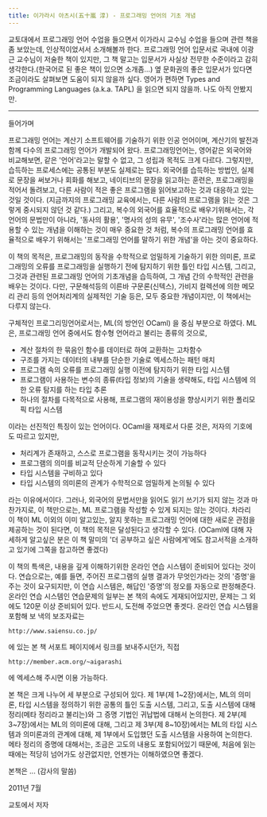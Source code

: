 ```yaml
---
title: 이가라시 아츠시(五十嵐 淳) - 프로그래밍 언어의 기초 개념
---
```


교토대에서 프로그래밍 언어 수업을 들으면서 이가라시 교수님 수업을 들으며 관련 책을 좀 보았는데, 인상적이었서서 소개해볼까 한다. 프로그래밍 언어 입문서로 국내에 이광근 교수님이 저술한 책이 있지만, 그 책 말고는 입문서가 사실상 전무한 수준이라고 감히 생각한다.(한국어로 된 좋은 책이 있으면 소개좀...) 옆 문화권의 좋은 입문서가 있다면 조금이라도 살펴보면 도움이 되지 않을까 싶다.
영어가 편하면 Types and Programming Languages (a.k.a. TAPL) 을 읽으면 되지 않을까. 나도 아직 안봤지만.

---

들어가며

프로그래밍 언어는 계산기 소프트웨어를 기술하기 위한 인공 언어이며, 계산기의 발전과 함께 다수의 프로그래밍 언어가 개발되어 왔다. 프로그래밍언어는, 영어같은 외국어와 비교해보면, 같은 '언어'라고는 말할 수 없고, 그 성립과 목적도 크게 다르다. 그렇지만, 습득하는 프로세스에는 공통된 부분도 실제로는 많다. 외국어를 습득하는 방법인, 실제로 문장을 써보거나 회화를 해보고, 네이티브의 문장을 읽고하는 훈련은, 프로그래밍을 적어서 돌려보고, 다른 사람이 적은 좋은 프로그램을 읽어보고하는 것과 대응하고 있는 것일 것이다. (지금까지의 프로그래밍 교육에서는, 다른 사람의 프로그램을 읽는 것은 그렇게 중시되지 않던 것 같다.) 그리고, 복수의 외국어를 효율적으로 배우기위해서는, 각 언어의 문법만이 아니라, '동사의 활용', '명사의 성의 유무', '조수사'라는 많은 언어에 적용할 수 있는 개념을 이해하는 것이 매우 중요한 것 처럼, 복수의 프로그래밍 언어를 효율적으로 배우기 위해서는 '프로그래밍 언어를 말하기 위한 개념'을 아는 것이 중요하다.

이 책의 목적은, 프로그래밍의 동작을 수학적으로 엄밀하게 기술하기 위한 의미론, 프로그래밍의 오류를 프로그래밍을 실행하기 전에 탐지하기 위한 틀인 타입 시스템, 그리고, 그것과 관련된 프로그래밍 언어의 기초개념을 습득하여, 그 개념 간의 수학적인 관련을 배우는 것이다. 다만, 구문해석등의 이른바 구문론(신텍스), 가비지 컬렉션에 의한 메모리 관리 등의 언어처리계의 실제적인 기술 등은, 모두 중요한 개념이지만, 이 책에서는 다루지 않는다.

구체적인 프로그리밍언어로서는, ML(의 방언인 OCaml) 을 중심 부분으로 하였다. ML은, 프로그래밍 언어 중에서도 함수형 언어라고 불리는 종류의 것으로,

- 계산 절차의 한 묶음인 함수를 데이터로 하여 교환하는 고차함수
- 구조를 가지는 데이터의 내부를 단순한 기술로 엑세스하는 패턴 매치
- 프로그램 속의 오류를 프로그래밍 실행 이전에 탐지하기 위한 타입 시스템
- 프로그램이 사용하는 변수의 종류(타입 정보)의 기술을 생략해도, 타입 시스템에 의한 오류 탐지를 하는 타입 추론
- 하나의 절차를 다목적으로 사용해, 프로그램의 재이용성을 향상시키기 위한 폴리모픽 타입 시스템

이라는 선진적인 특징이 있는 언어이다. OCaml을 재제로서 다룬 것은, 저자의 기호에도 따르고 있지만,

- 처리계가 존재하고, 스스로 프로그램을 동작시키는 것이 가능하다
- 프로그램의 의미를 비교적 단순하게 기술할 수 있다
- 타입 시스템을 구비하고 있다
- 타입 시스템의 의미론의 관계가 수학적으로 엄밀하게 논의될 수 있다

라는 이유에서이다. 그러나, 외국어의 문법서만을 읽어도 읽기 쓰기가 되지 않는 것과 마찬가지로, 이 책만으로는, ML 프로그램을 작성할 수 있게 되지는 않는 것이다. 차라리 이 책이 ML 이외의 이미 알고있는, 알지 못하는 프로그래밍 언어에 대한 새로운 관점을 제공하는 것이 된다면, 이 책의 목적은 달성된다고 생각할 수 있다. (OCaml에 대해 자세하게 알고싶은 분은 이 책 말미의 '더 공부하고 싶은 사람에게'에도 참고서적을 소개하고 있기에 그쪽을 참고하면 좋겠다)

이 책의 특색은, 내용을 깊게 이해하기위한 온라인 연습 시스템이 준비되어 있다는 것이다. 연습으로는, 예를 들면, 주어진 프로그램의 실행 결과가 무엇인가라는 것의 '증명'을 주는 것이 요구되지만, 이 연습 시스템은, 해답인 '증명'의 정오를 자동으로 판정해준다. 온라인 연습 시스템인 연습문제의 일부는 본 책의 속에도 게재되어있지만, 문제는 그 외에도 120문 이상 준비되어 있다. 반드시, 도전해 주었으면 좋겟다. 온라인 연습 시스템을 포함해 보 낵의 보조자료는

```
http://www.saiensu.co.jp/
```

에 있는 본 책 서포트 페이지에서 링크를 보내주시던가, 직접

```
http://member.acm.org/~aigarashi
```

에 엑세스해 주시면 이용 가능하다.

본 책은 크게 나누어 세 부분으로 구성되어 있다. 제 1부(제 1~2장)에서는, ML의 의미론, 타입 시스템을 정의하기 위한 공통의 틀인 도출 시스템, 그리고, 도출 시스템에 대해 정리(메타 정리라고 불리는)와 그 증명 기법인 귀납법에 대해서 논의한다. 제 2부(제 3~7장)에서는 ML의 의미론에 대해, 그리고 제 3부(제 8~10장)에서는 ML의 타입 시스템과 의미론과의 관계에 대해, 제 1부에서 도입했던 도출 시스템을 사용하여 논의한다. 메타 정리의 증명에 대해서는, 조금은 고도의 내용도 포함되어있기 때문에, 처음에 읽는 때에는 적당히 넘어가도 상관없지만, 언젠가는 이해하였으면 좋겠다.

본책은 ... (감사의 말씀)

2011년 7월

교토에서
저자
